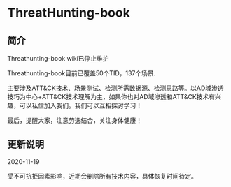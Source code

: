 # ThreatHunting-book

## 简介

Threathunting-book wiki已停止维护

Threathunting-book目前已覆盖50个TID，137个场景.

主要涉及ATT&CK技术、场景测试、检测所需数据源、检测思路等。以AD域渗透技巧为中心+ATT&CK技术理解为主，如果你也对AD域渗透和ATT&CK技术有兴趣，可以私信加入我们。我们可以互相探讨学习！

最后，提醒大家，注意劳逸结合，关注身体健康！

## 更新说明

2020-11-19

受不可抗拒因素影响，近期会删除所有技术内容，具体恢复时间待定。


